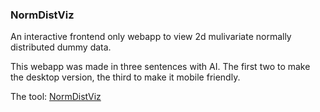 
### NormDistViz

An interactive frontend only webapp to view 2d mulivariate normally distributed dummy data.

This webapp was made in three sentences with AI. The first two to make the desktop version, the third to make it mobile friendly.

The tool: [NormDistViz](https://eric-conn.github.io/NormDistViz/)
